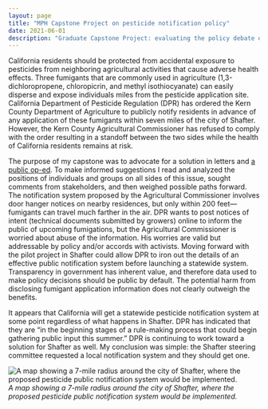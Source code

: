 ```yaml
---
layout: page
title: "MPH Capstone Project on pesticide notification policy"
date: 2021-06-01
description: "Graduate Capstone Project: evaluating the policy debate over public pesticide notification in Kern County, CA"
---
```


California residents should be protected from accidental exposure to pesticides from neighboring agricultural activities that cause adverse health effects. Three fumigants that are commonly used in agriculture (1,3-dichloropropene, chloropicrin, and methyl isothiocyanate) can easily disperse and expose individuals miles from the pesticide application site. California Department of Pesticide Regulation (DPR) has ordered the Kern County Department of Agriculture to publicly notify residents in advance of any application of these fumigants within seven miles of the city of Shafter. However, the Kern County Agricultural Commissioner has refused to comply with the order resulting in a standoff between the two sides while the health of California residents remains at risk.

The purpose of my capstone was to advocate for a solution in letters and [a public op-ed](/projects/capstone-op-ed). To make informed suggestions I read and analyzed the positions of individuals and groups on all sides of this issue, sought comments from stakeholders, and then weighed possible paths forward. The notification system proposed by the Agricultural Commissioner involves door hanger notices on nearby residences, but only within 200 feet—fumigants can travel much farther in the air. DPR wants to post notices of intent (technical documents submitted by growers) online to inform the public of upcoming fumigations, but the Agricultural Commissioner is worried about abuse of the information. His worries are valid but addressable by policy and/or accords with activists. Moving forward with the pilot project in Shafter could allow DPR to iron out the details of an effective public notification system before launching a statewide system. Transparency in government has inherent value, and therefore data used to make policy decisions should be public by default. The potential harm from disclosing fumigant application information does not clearly outweigh the benefits.

It appears that California will get a statewide pesticide notification system at some point regardless of what happens in Shafter. DPR has indicated that they are “in the beginning stages of a rule-making process that could begin gathering public input this summer.” DPR is continuing to work toward a solution for Shafter as well. My conclusion was simple: the Shafter steering committee requested a local notification system and they should get one.

![A map showing a 7-mile radius around the city of Shafter, where the proposed pesticide public notification system would be implemented.](/images/shafter-map.png)
*A map showing a 7-mile radius around the city of Shafter, where the proposed pesticide public notification system would be implemented.*